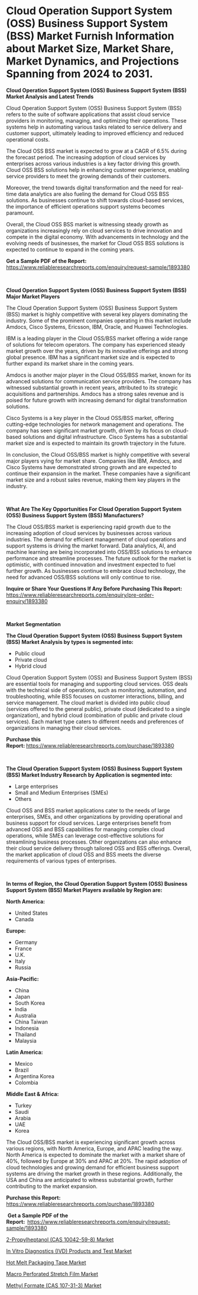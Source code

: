 <p><h1>Cloud Operation Support System (OSS) Business Support System (BSS) Market Furnish Information about Market Size, Market Share, Market Dynamics, and Projections Spanning from 2024 to 2031.</h1></p><p><strong>Cloud Operation Support System (OSS) Business Support System (BSS) Market Analysis and Latest Trends</strong></p>
<p><p>Cloud Operation Support System (OSS) Business Support System (BSS) refers to the suite of software applications that assist cloud service providers in monitoring, managing, and optimizing their operations. These systems help in automating various tasks related to service delivery and customer support, ultimately leading to improved efficiency and reduced operational costs.</p><p>The Cloud OSS BSS market is expected to grow at a CAGR of 6.5% during the forecast period. The increasing adoption of cloud services by enterprises across various industries is a key factor driving this growth. Cloud OSS BSS solutions help in enhancing customer experience, enabling service providers to meet the growing demands of their customers.</p><p>Moreover, the trend towards digital transformation and the need for real-time data analytics are also fueling the demand for Cloud OSS BSS solutions. As businesses continue to shift towards cloud-based services, the importance of efficient operations support systems becomes paramount.</p><p>Overall, the Cloud OSS BSS market is witnessing steady growth as organizations increasingly rely on cloud services to drive innovation and compete in the digital economy. With advancements in technology and the evolving needs of businesses, the market for Cloud OSS BSS solutions is expected to continue to expand in the coming years.</p></p>
<p><strong>Get a Sample PDF of the Report:&nbsp;</strong> <a href="https://www.reliableresearchreports.com/enquiry/request-sample/1893380">https://www.reliableresearchreports.com/enquiry/request-sample/1893380</a></p>
<p>&nbsp;</p>
<p><strong>Cloud Operation Support System (OSS) Business Support System (BSS) Major Market Players</strong></p>
<p><p>The Cloud Operation Support System (OSS) Business Support System (BSS) market is highly competitive with several key players dominating the industry. Some of the prominent companies operating in this market include Amdocs, Cisco Systems, Ericsson, IBM, Oracle, and Huawei Technologies.</p><p>IBM is a leading player in the Cloud OSS/BSS market offering a wide range of solutions for telecom operators. The company has experienced steady market growth over the years, driven by its innovative offerings and strong global presence. IBM has a significant market size and is expected to further expand its market share in the coming years.</p><p>Amdocs is another major player in the Cloud OSS/BSS market, known for its advanced solutions for communication service providers. The company has witnessed substantial growth in recent years, attributed to its strategic acquisitions and partnerships. Amdocs has a strong sales revenue and is poised for future growth with increasing demand for digital transformation solutions.</p><p>Cisco Systems is a key player in the Cloud OSS/BSS market, offering cutting-edge technologies for network management and operations. The company has seen significant market growth, driven by its focus on cloud-based solutions and digital infrastructure. Cisco Systems has a substantial market size and is expected to maintain its growth trajectory in the future.</p><p>In conclusion, the Cloud OSS/BSS market is highly competitive with several major players vying for market share. Companies like IBM, Amdocs, and Cisco Systems have demonstrated strong growth and are expected to continue their expansion in the market. These companies have a significant market size and a robust sales revenue, making them key players in the industry.</p></p>
<p>&nbsp;</p>
<p><strong>What Are The Key Opportunities For Cloud Operation Support System (OSS) Business Support System (BSS) Manufacturers?</strong></p>
<p><p>The Cloud OSS/BSS market is experiencing rapid growth due to the increasing adoption of cloud services by businesses across various industries. The demand for efficient management of cloud operations and support systems is driving the market forward. Data analytics, AI, and machine learning are being incorporated into OSS/BSS solutions to enhance performance and streamline processes. The future outlook for the market is optimistic, with continued innovation and investment expected to fuel further growth. As businesses continue to embrace cloud technology, the need for advanced OSS/BSS solutions will only continue to rise.</p></p>
<p><strong>Inquire or Share Your Questions If Any Before Purchasing This Report:</strong> <a href="https://www.reliableresearchreports.com/enquiry/pre-order-enquiry/1893380">https://www.reliableresearchreports.com/enquiry/pre-order-enquiry/1893380</a></p>
<p>&nbsp;</p>
<p><strong>Market Segmentation</strong></p>
<p><strong>The Cloud Operation Support System (OSS) Business Support System (BSS) Market Analysis by types is segmented into:</strong></p>
<p><ul><li>Public cloud</li><li>Private cloud</li><li>Hybrid cloud</li></ul></p>
<p><p>Cloud Operation Support System (OSS) and Business Support System (BSS) are essential tools for managing and supporting cloud services. OSS deals with the technical side of operations, such as monitoring, automation, and troubleshooting, while BSS focuses on customer interactions, billing, and service management. The cloud market is divided into public cloud (services offered to the general public), private cloud (dedicated to a single organization), and hybrid cloud (combination of public and private cloud services). Each market type caters to different needs and preferences of organizations in managing their cloud services.</p></p>
<p><strong>Purchase this Report:&nbsp;</strong><a href="https://www.reliableresearchreports.com/purchase/1893380">https://www.reliableresearchreports.com/purchase/1893380</a></p>
<p>&nbsp;</p>
<p><strong>The Cloud Operation Support System (OSS) Business Support System (BSS) Market Industry Research by Application is segmented into:</strong></p>
<p><ul><li>Large enterprises</li><li>Small and Medium Enterprises (SMEs)</li><li>Others</li></ul></p>
<p><p>Cloud OSS and BSS market applications cater to the needs of large enterprises, SMEs, and other organizations by providing operational and business support for cloud services. Large enterprises benefit from advanced OSS and BSS capabilities for managing complex cloud operations, while SMEs can leverage cost-effective solutions for streamlining business processes. Other organizations can also enhance their cloud service delivery through tailored OSS and BSS offerings. Overall, the market application of cloud OSS and BSS meets the diverse requirements of various types of enterprises.</p></p>
<p>&nbsp;</p>
<p><strong>In terms of Region, the Cloud Operation Support System (OSS) Business Support System (BSS) Market Players available by Region are:</strong></p>
<p>
    <p> <strong> North America: </strong>
        <ul>
            <li>United States</li>
            <li>Canada</li>
        </ul>
        </p> 
    <p> <strong> Europe: </strong>
        <ul>
            <li>Germany</li>
            <li>France</li>
            <li>U.K.</li>
            <li>Italy</li>
            <li>Russia</li>
        </ul>
        </p> 
    <p> <strong> Asia-Pacific: </strong>
        <ul>
            <li>China</li>
            <li>Japan</li>
            <li>South Korea</li>
            <li>India</li>
            <li>Australia</li>
            <li>China Taiwan</li>
            <li>Indonesia</li>
            <li>Thailand</li>
            <li>Malaysia</li>
        </ul>
        </p> 
    <p> <strong> Latin America: </strong>
        <ul>
            <li>Mexico</li>
            <li>Brazil</li>
            <li>Argentina Korea</li>
            <li>Colombia</li>
        </ul>
        </p> 
    <p> <strong> Middle East & Africa: </strong>
        <ul>
            <li>Turkey</li>
            <li>Saudi</li>
            <li>Arabia</li>
            <li>UAE</li>
            <li>Korea</li>
        </ul>
    </p>
    </p>
<p><p>The Cloud OSS/BSS market is experiencing significant growth across various regions, with North America, Europe, and APAC leading the way. North America is expected to dominate the market with a market share of 40%, followed by Europe at 30% and APAC at 20%. The rapid adoption of cloud technologies and growing demand for efficient business support systems are driving the market growth in these regions. Additionally, the USA and China are anticipated to witness substantial growth, further contributing to the market expansion.</p></p>
<p><strong>Purchase this Report: </strong><a href="https://www.reliableresearchreports.com/purchase/1893380">https://www.reliableresearchreports.com/purchase/1893380</a></p>
<p>&nbsp;<strong>Get a Sample PDF of the Report:&nbsp;&nbsp;</strong><a href="https://www.reliableresearchreports.com/enquiry/request-sample/1893380">https://www.reliableresearchreports.com/enquiry/request-sample/1893380</a></p>
<p><strong></strong></p>
<p><p><a href="https://cute-banjo-8ca.notion.site/2-Propylheptanol-CAS-10042-59-8-Market-Size-Evaluating-its-Market-Trends-Growth-and-Projections-569536faea4c4659b81c4e1771e82d17">2-Propylheptanol (CAS 10042-59-8) Market</a></p><p><a href="https://github.com/lataunyatinikmelvin59ilbd0dv/Market-Research-Report-List-1/blob/main/in-vitro-diagnostics-ivd-products-and-test-market.md">In Vitro Diagnostics (IVD) Products and Test Market</a></p><p><a href="https://view.publitas.com/reportprime-1/hot-melt-packaging-tape-market-size-market-trends-and-growth-outlook-forecasted-for-period-from-2024-to-2031/">Hot Melt Packaging Tape Market</a></p><p><a href="https://view.publitas.com/reportprime-1/macro-perforated-stretch-film-market-centers-on-aspects-such-as-market-growth-market-share-market-opportunity-and-projected-forecasts-spanning-from-2024-to-2031/">Macro Perforated Stretch Film Market</a></p><p><a href="https://silk-columnist-571.notion.site/Methyl-Formate-CAS-107-31-3-Market-Share-Market-New-Trends-Analysis-Report-By-Type-By-Applicati-b5857a478f5b410c994e9d725809b92c">Methyl Formate (CAS 107-31-3) Market</a></p></p>
